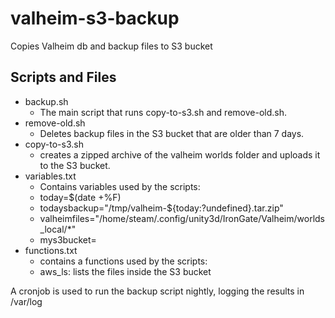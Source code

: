 # valheim-s3-backup
Copies Valheim db and backup files to S3 bucket

## Scripts and Files
- backup.sh
	- The main script that runs copy-to-s3.sh and remove-old.sh.
- remove-old.sh
	- Deletes backup files in the S3 bucket that are older than 7 days.
- copy-to-s3.sh
	- creates a zipped archive of the valheim worlds folder and uploads it to the S3 bucket.
- variables.txt
	- Contains variables used by the scripts:
	- today=$(date +%F)
	- todaysbackup="/tmp/valheim-${today:?undefined}.tar.zip"
	- valheimfiles="/home/steam/.config/unity3d/IronGate/Valheim/worlds_local/*"
	- mys3bucket=
- functions.txt
	- contains a functions used by the scripts:
	- aws_ls: lists the files inside the S3 bucket


A cronjob is used to run the backup script nightly, logging the results in /var/log
